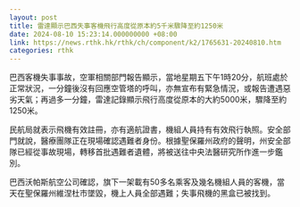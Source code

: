 ```yaml
---
layout: post
title: 雷達顯示巴西失事客機飛行高度從原本約5千米驟降至約1250米
date: 2024-08-10 15:23:14.000000000 +08:00
link: https://news.rthk.hk/rthk/ch/component/k2/1765631-20240810.htm
categories: rthk
---
```


巴西客機失事事故，空軍相關部門報告顯示，當地星期五下午1時20分，航班處於正常狀況，一分鐘後沒有回應空管塔的呼叫，亦無宣布有緊急情況，或報告遭遇惡劣天氣；再過多一分鐘，雷達記錄顯示飛行高度從原本的大約5000米，驟降至約1250米。

民航局就表示飛機有效註冊，亦有適航證書，機組人員持有有效飛行執照。安全部門就說，醫療團隊正在現場確認遇難者身份。根據聖保羅州政府的聲明，州安全部隊已經從事故現場，轉移首批遇難者遺體，將被送往中央法醫研究所作進一步鑑別。

巴西沃帕斯航空公司確認，旗下一架載有50多名乘客及幾名機組人員的客機，當天在聖保羅州維涅杜市墜毀，機上人員全部遇難；失事飛機的黑盒已被找到。
